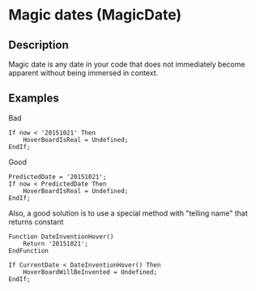 # Magic dates (MagicDate)

<!-- Блоки выше заполняются автоматически, не трогать -->
## Description
Magic date is any date in your code that does not immediately become apparent without being immersed in context.

## Examples

Bad

```bsl
If now < '20151021' Then
    HoverBoardIsReal = Undefined;
EndIf;
```

Good

```bsl
PredictedDate = '20151021'; 
If now < PredictedDate Then
    HoverBoardIsReal = Undefined;
EndIf;
```

Also, a good solution is to use a special method with "telling name" that returns
constant

```bsl
Function DateInventionHover()
    Return '20151021';
EndFunction

If CurrentDate < DateInventionHover() Then
    HoverBoardWillBeInvented = Undefined;
EndIf;
```

